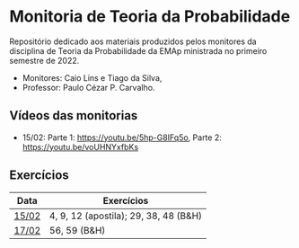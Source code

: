 # Monitoria de Teoria da Probabilidade

Repositório dedicado aos materiais produzidos pelos monitores da
disciplina de Teoria da Probabilidade da EMAp ministrada no primeiro
semestre de 2022.

* Monitores: Caio Lins e Tiago da Silva,
* Professor: Paulo Cézar P. Carvalho.

## Vídeos das monitorias

* 15/02: Parte 1: https://youtu.be/5hp-G8IFq5o, Parte 2: https://youtu.be/voUHNYxfbKs

## Exercícios 

| Data | Exercícios | 
| ---- | ---- | 
| [15/02](./notes/monitoria-0215.pdf) | 4, 9, 12 (apostila); 29, 38, 48 (B&H) | 
| [17/02](./notes/monitoria-0217.pdf) | 56, 59 (B&H) | 

